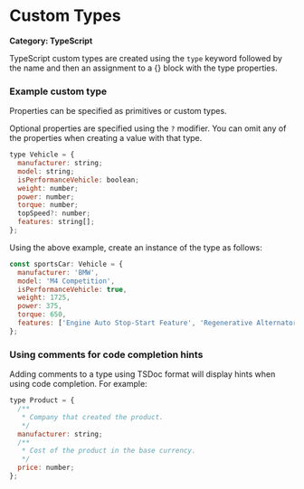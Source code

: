# Custom Types

__Category: TypeScript__

TypeScript custom types are created using the `type` keyword followed by the name and then an assignment to a {} block with the type properties. 

### Example custom type

Properties can be specified as primitives or custom types. 

Optional properties are specified using the `?` modifier. You can omit any of the properties when creating a value with that type.

```javascript
type Vehicle = {
  manufacturer: string;
  model: string;
  isPerformanceVehicle: boolean;
  weight: number;
  power: number;
  torque: number;
  topSpeed?: number;
  features: string[];
};
```

Using the above example, create an instance of the type as follows:

```javascript
const sportsCar: Vehicle = {
  manufacturer: 'BMW',
  model: 'M4 Competition',
  isPerformanceVehicle: true,
  weight: 1725,
  power: 375,
  torque: 650,
  features: ['Engine Auto Stop-Start Feature', 'Regenerative Alternator', 'Black Grille', 'LED Brakelights']
};
```

### Using comments for code completion hints

Adding comments to a type using TSDoc format will display hints when using code completion. For example:

```javascript
type Product = {
  /**
   * Company that created the product.
   */ 
  manufacturer: string;
  /**
   * Cost of the product in the base currency.
   */
  price: number;
};
```
